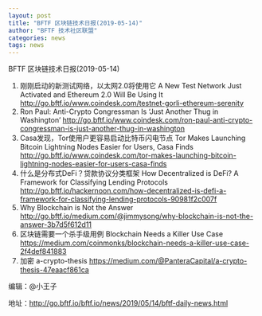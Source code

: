 ```yaml
---
layout: post
title: "BFTF 区块链技术日报(2019-05-14)"
author: "BFTF 技术社区联盟"
categories: news
tags: news
---
```


BFTF 区块链技术日报(2019-05-14)

1. 刚刚启动的新测试网络，以太网2.0将使用它 A New Test Network Just Activated and Ethereum 2.0 Will Be Using It <http://go.bftf.io/www.coindesk.com/testnet-gorli-ethereum-serenity>
2. Ron Paul: Anti-Crypto Congressman Is ‘Just Another Thug in Washington’ <http://go.bftf.io/www.coindesk.com/ron-paul-anti-crypto-congressman-is-just-another-thug-in-washington>
3. Casa发现，Tor使用户更容易启动比特币闪电节点 Tor Makes Launching Bitcoin Lightning Nodes Easier for Users, Casa Finds <http://go.bftf.io/www.coindesk.com/tor-makes-launching-bitcoin-lightning-nodes-easier-for-users-casa-finds>
4. 什么是分布式DeFi？贷款协议分类框架 How Decentralized is DeFi? A Framework for Classifying Lending Protocols <http://go.bftf.io/hackernoon.com/how-decentralized-is-defi-a-framework-for-classifying-lending-protocols-90981f2c007f>
5. Why Blockchain is Not the Answer <http://go.bftf.io/medium.com/@jimmysong/why-blockchain-is-not-the-answer-3b7d5f612d11>
6. 区块链需要一个杀手级用例 Blockchain Needs a Killer Use Case <https://medium.com/coinmonks/blockchain-needs-a-killer-use-case-2f4def841883>
7. 加密 a-crypto-thesis <https://medium.com/@PanteraCapital/a-crypto-thesis-47eaacf861ca>



 编辑：@小王子

   地址：http://go.bftf.io/bftf.io/news/2019/05/14/bftf-daily-news.html
